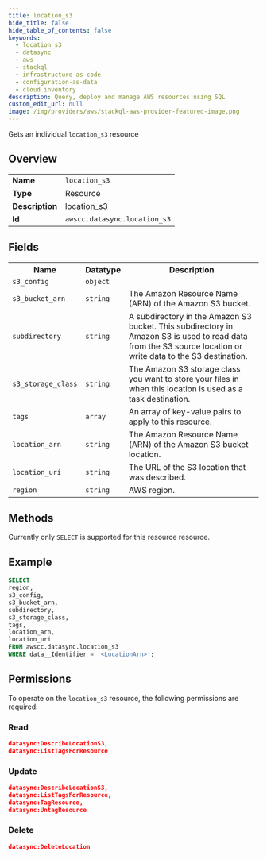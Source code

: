 ```yaml
---
title: location_s3
hide_title: false
hide_table_of_contents: false
keywords:
  - location_s3
  - datasync
  - aws
  - stackql
  - infrastructure-as-code
  - configuration-as-data
  - cloud inventory
description: Query, deploy and manage AWS resources using SQL
custom_edit_url: null
image: /img/providers/aws/stackql-aws-provider-featured-image.png
---
```

Gets an individual <code>location_s3</code> resource

## Overview
<table><tbody>
<tr><td><b>Name</b></td><td><code>location_s3</code></td></tr>
<tr><td><b>Type</b></td><td>Resource</td></tr>
<tr><td><b>Description</b></td><td>location_s3</td></tr>
<tr><td><b>Id</b></td><td><code>awscc.datasync.location_s3</code></td></tr>
</tbody></table>

## Fields
<table><tbody>
<tr><th>Name</th><th>Datatype</th><th>Description</th></tr>
<tr><td><code>s3_config</code></td><td><code>object</code></td><td></td></tr>
<tr><td><code>s3_bucket_arn</code></td><td><code>string</code></td><td>The Amazon Resource Name (ARN) of the Amazon S3 bucket.</td></tr>
<tr><td><code>subdirectory</code></td><td><code>string</code></td><td>A subdirectory in the Amazon S3 bucket. This subdirectory in Amazon S3 is used to read data from the S3 source location or write data to the S3 destination.</td></tr>
<tr><td><code>s3_storage_class</code></td><td><code>string</code></td><td>The Amazon S3 storage class you want to store your files in when this location is used as a task destination.</td></tr>
<tr><td><code>tags</code></td><td><code>array</code></td><td>An array of key-value pairs to apply to this resource.</td></tr>
<tr><td><code>location_arn</code></td><td><code>string</code></td><td>The Amazon Resource Name (ARN) of the Amazon S3 bucket location.</td></tr>
<tr><td><code>location_uri</code></td><td><code>string</code></td><td>The URL of the S3 location that was described.</td></tr>
<tr><td><code>region</code></td><td><code>string</code></td><td>AWS region.</td></tr>

</tbody></table>

## Methods
Currently only <code>SELECT</code> is supported for this resource resource.

## Example
```sql
SELECT
region,
s3_config,
s3_bucket_arn,
subdirectory,
s3_storage_class,
tags,
location_arn,
location_uri
FROM awscc.datasync.location_s3
WHERE data__Identifier = '<LocationArn>';
```

## Permissions

To operate on the <code>location_s3</code> resource, the following permissions are required:

### Read
```json
datasync:DescribeLocationS3,
datasync:ListTagsForResource
```

### Update
```json
datasync:DescribeLocationS3,
datasync:ListTagsForResource,
datasync:TagResource,
datasync:UntagResource
```

### Delete
```json
datasync:DeleteLocation
```

